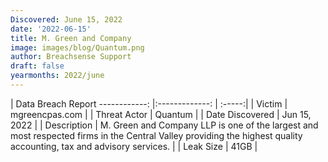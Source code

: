 ```yaml
---
Discovered: June 15, 2022
date: '2022-06-15'
title: M. Green and Company
image: images/blog/Quantum.png
author: Breachsense Support
draft: false
yearmonths: 2022/june
---
```



| Data Breach Report
------------:     |:-------------:    | :-----:|
| Victim      | mgreencpas.com      | 
| Threat Actor      | Quantum      | 
| Date Discovered      | Jun 15, 2022      | 
| Description      | M. Green and Company LLP is one of the largest and most respected firms in the Central Valley providing the highest quality accounting, tax and advisory services.      | 
| Leak Size      | 41GB      | 

